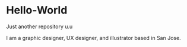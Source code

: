 # Hello-World
Just another repository u.u


I am a graphic designer, UX designer, and illustrator based in San Jose.
